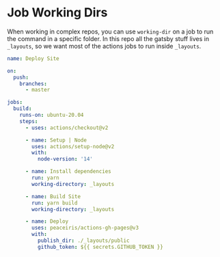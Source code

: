 # Job Working Dirs

When working in complex repos, you can use `working-dir` on a job to run the command in a specific folder. In this repo all the gatsby stuff lives in `_layouts`, so we want most of the actions jobs to run inside `_layouts`.

```yml
name: Deploy Site

on:
  push:
    branches:
      - master

jobs:
  build:
    runs-on: ubuntu-20.04
    steps:
      - uses: actions/checkout@v2

      - name: Setup | Node
        uses: actions/setup-node@v2
        with:
          node-version: '14'

      - name: Install dependencies
        run: yarn
        working-directory: _layouts

      - name: Build Site
        run: yarn build
        working-directory: _layouts

      - name: Deploy
        uses: peaceiris/actions-gh-pages@v3
        with:
          publish_dir: ./_layouts/public
          github_token: ${{ secrets.GITHUB_TOKEN }}
```
